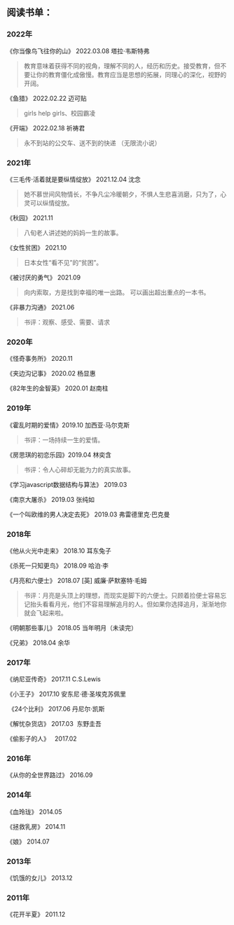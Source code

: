 ## 阅读书单：
  ### 2022年
   《你当像鸟飞往你的山》 2022.03.08 塔拉·韦斯特弗
    
   > 教育意味着获得不同的视角，理解不同的人，经历和历史。接受教育，但不要让你的教育僵化成傲慢。教育应当是思想的拓展，同理心的深化，视野的开阔。
   
  《鱼猎》 2022.02.22 迈可贴
   > girls help girls、校园霸凌

  《开端》 2022.02.18 祈祷君
   > 永不到站的公交车、送不到的快递 （无限流小说）

  ### 2021年
  《三毛传·活着就是要纵情绽放》 2021.12.04 沈念
   > 她不慕世间风物情长，不争凡尘冷暖朝夕，不惧人生悲喜消磨，只为了，心灵可以纵情绽放。
  
   《秋园》 2021.11
   > 八旬老人讲述她的妈妈一生的故事。
   
   《女性贫困》 2021.10
   > 日本女性“看不见”的“贫困”。
   
   《被讨厌的勇气》 2021.09
   > 向内索取，方是找到幸福的唯一出路。 可以画出超出重点的一本书。
  
   《非暴力沟通》 2021.06
   > 书评：观察、感受、需要、请求
    
  ### 2020年
  
   《怪奇事务所》 2020.11
  
   《夹边沟记事》 2020.02 杨显惠
   
   《82年生的金智英》 2020.01 赵南柱
   
  ### 2019年
   
   《霍乱时期的爱情》2019.10 加西亚·马尔克斯
   
   > 书评：一场持续一生的爱情。
   
   《房思琪的初恋乐园》2019.04 林奕含 
   
   > 书评：令人心碎却无能为力的真实故事。
   
   《学习javascript数据结构与算法》 2019.03
   
   《南京大屠杀》 2019.03 张纯如
   
   《一个叫欧维的男人决定去死》 2019.03 弗雷德里克·巴克曼
   
   ### 2018年
   
  《他从火光中走来》 2018.10 耳东兔子
  
  《杀死一只知更鸟》 2018.09 哈泊·李 

  《月亮和六便士》 2018.07 [英] 威廉·萨默塞特·毛姆 
  
  > 书评：月亮是头顶上的理想，而现实是脚下的六便士。只顾着捡便士容易忘记抬头看看月光，他们不容易理解追月的人。但如果你选择追月，渐渐地你就会飞起来啦。
  
  《明朝那些事儿》 2018.05 当年明月（未读完） 
  
  《兄弟》 2018.04  余华
  
   ### 2017年
  
  《纳尼亚传奇》 2017.11 C.S.Lewis
  
  《小王子》 2017.10 安东尼·德·圣埃克苏佩里 
  
  《24个比利》  2017.06  丹尼尔·凯斯 
  
  《解忧杂货店》  2017.03  东野圭吾

  《偷影子的人》   2017.02  
  
   ### 2016年

  《从你的全世界路过》  2016.09
  
   ### 2014年
   
  《血玲珑》  2014.05
  
  《拯救乳房》  2014.11
  
  《娘》  2014.07
  
   ### 2013年
  
  《饥饿的女儿》 2013.12
  
   ### 2011年
  
  《花开半夏》  2011.12
